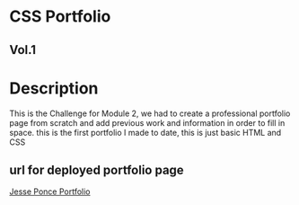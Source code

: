 # CSS Portfolio 
## Vol.1

# Description
This is the Challenge for Module 2, we had to create a professional portfolio page from scratch and add previous work and information in order to fill in space. 
this is the first portfolio I made to date, this is just basic HTML and CSS

## url for deployed portfolio page 
[Jesse Ponce Portfolio](https://soulreaper077.github.io/Portfolio-css/)
